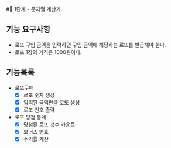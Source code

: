 #🚀 1단계 - 문자열 계산기

## 기능 요구사항
- 로또 구입 금액을 입력하면 구입 금액에 해당하는 로또를 발급해야 한다.
- 로또 1장의 가격은 1000원이다.

## 기능목록
- 로또구매 
   - [X] 로또 숫자 생성
   - [X] 입력된 금액만큼 로또 생성
   - [X] 로또 번호 출력
- 로또 당첨 통계
   - [X] 당첨된 로또 갯수 카운트
   - [X] 보너스 번호 
   - [X] 수익률 계산
